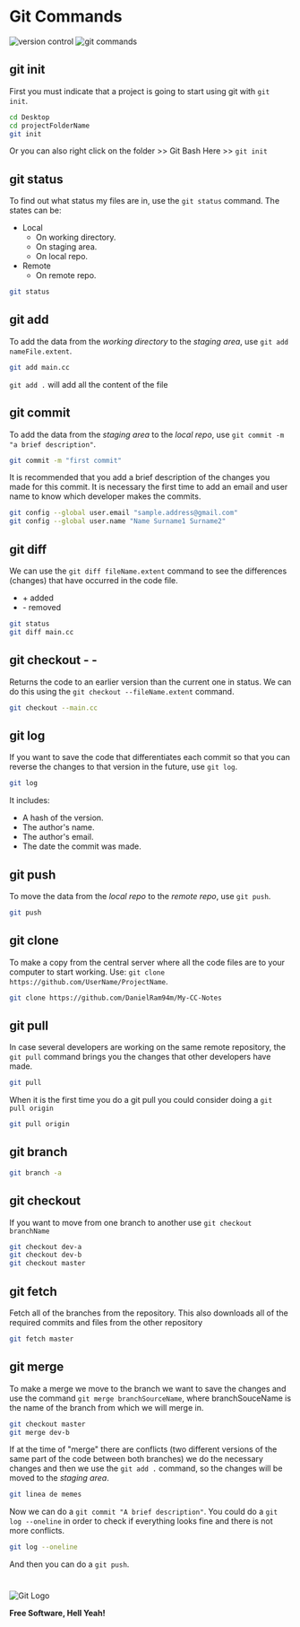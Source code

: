 # Git Commands

![version control](https://101droid.files.wordpress.com/2015/09/versioncontrol-server.png)
![git commands](https://d1jnx9ba8s6j9r.cloudfront.net/blog/wp-content/uploads/2016/11/Git-Architechture-Git-Tutorial-Edureka-2-768x720.png)

## git init
First you must indicate that a project is going to start using git with `git init`.
```bash
cd Desktop
cd projectFolderName
git init
```
Or you can also right click on the folder >> Git Bash Here >> `git init`

## git status
To find out what status my files are in, use the `git status` command.
The states can be:
- Local
    - On working directory.
    - On staging area.
    - On local repo.
- Remote
    - On remote repo.
```bash
git status
```
## git add <file>
To add the data from the *working directory* to the *staging area*, use `git add nameFile.extent`.
```bash
git add main.cc
```
`git add .` will add all the content of the file

## git commit
To add the data from the *staging area* to the *local repo*, use `git commit -m "a brief description"`.
```bash
git commit -m "first commit"
```
It is recommended that you add a brief description of the changes you made for this commit.
It is necessary the first time to add an email and user name to know which developer makes the commits.
```bash
git config --global user.email "sample.address@gmail.com"
git config --global user.name "Name Surname1 Surname2"
```
## git diff <file>
We can use the `git diff fileName.extent` command to see the differences (changes) that have occurred in the code file.
- \+ added
- \- removed
```bash
git status
git diff main.cc
```
## git checkout - - <file>
Returns the code to an earlier version than the current one in status. We can do this using the `git checkout --fileName.extent` command.
```bash
git checkout --main.cc
```
## git log
If you want to save the code that differentiates each commit so that you can reverse the changes to that version in the future, use `git log`.
```bash
git log
```
It includes:
- A hash of the version.
- The author's name.
- The author's email.
- The date the commit was made.

## git push
To move the data from the *local repo* to the *remote repo*, use `git push`.
```bash
git push
```
## git clone <http address>
To make a copy from the central server where all the code files are to your computer to start working. Use: `git clone https://github.com/UserName/ProjectName`.
```bash
git clone https://github.com/DanielRam94m/My-CC-Notes
```
## git pull
In case several developers are working on the same remote repository, the `git pull` command brings you the changes that other developers have made.
```bash
git pull
```
When it is the first time you do a git pull you could consider doing a `git pull origin`
```bash
git pull origin
```
## git branch
```bash
git branch -a
```
## git checkout <branch>
If you want to move from one branch to another use `git checkout branchName`
```bash
git checkout dev-a
git checkout dev-b
git checkout master
```
## git fetch <repository>
Fetch all of the branches from the repository. This also downloads all of the required commits and files from the other repository
```bash
git fetch master
```
## git merge
To make a merge we move to the branch we want to save the changes and use the command `git merge branchSourceName`, where branchSouceName is the name of the branch from which we will merge in.
```bash
git checkout master
git merge dev-b
```
If at the time of "merge" there are conflicts (two different versions of the same part of the code between both branches) we do the necessary changes and then we use the `git add .` command, so the changes will be moved to the *staging area*.
```bash
git linea de memes
```
Now we can do a `git commit "A brief description"`.
You could do a `git log --oneline` in order to check if everything looks fine and there is not more conflicts.
```bash
git log --oneline
```
And then you can do a `git push`.
#
![Git Logo](https://www.ticarte.com/sites/su/styles/max/public/users/7/teaser/git-logo.png?itok=xQhWd_9g)



**Free Software, Hell Yeah!**

[//]: # (These are reference links used in the body of this note and get stripped out when the markdown processor does its job. There is no need to format nicely because it shouldn't be seen. Thanks SO - http://stackoverflow.com/questions/4823468/store-comments-in-markdown-syntax)


   [dill]: <https://github.com/joemccann/dillinger>
   [git-repo-url]: <https://github.com/joemccann/dillinger.git>
   [john gruber]: <http://daringfireball.net>
   [df1]: <http://daringfireball.net/projects/markdown/>
   [markdown-it]: <https://github.com/markdown-it/markdown-it>
   [Ace Editor]: <http://ace.ajax.org>
   [node.js]: <http://nodejs.org>
   [Twitter Bootstrap]: <http://twitter.github.com/bootstrap/>
   [jQuery]: <http://jquery.com>
   [@tjholowaychuk]: <http://twitter.com/tjholowaychuk>
   [express]: <http://expressjs.com>
   [AngularJS]: <http://angularjs.org>
   [Gulp]: <http://gulpjs.com>

   [PlDb]: <https://github.com/joemccann/dillinger/tree/master/plugins/dropbox/README.md>
   [PlGh]: <https://github.com/joemccann/dillinger/tree/master/plugins/github/README.md>
   [PlGd]: <https://github.com/joemccann/dillinger/tree/master/plugins/googledrive/README.md>
   [PlOd]: <https://github.com/joemccann/dillinger/tree/master/plugins/onedrive/README.md>
   [PlMe]: <https://github.com/joemccann/dillinger/tree/master/plugins/medium/README.md>
   [PlGa]: <https://github.com/RahulHP/dillinger/blob/master/plugins/googleanalytics/README.md>
